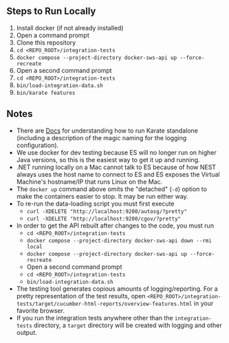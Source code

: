 ## Steps to Run Locally
1. Install docker (if not already installed)
2. Open a command prompt
3. Clone this repository
4. `cd <REPO_ROOT>/integration-tests`
5. `docker compose --project-directory docker-sws-api up --force-recreate`
6. Open a second command prompt
7. `cd <REPO_ROOT>/integration-tests`
8. `bin/load-integration-data.sh`
9. `bin/karate features`

## Notes
* There are [Docs](https://github.com/intuit/karate/blob/6de466bdcf105d72450a40cf31b8adb5c043037d/karate-netty/README.md#standalone-jar) for understanding how to run Karate standalone (including a description of the magic naming for the logging configuration).
* We use docker for dev testing because ES will no longer run on higher Java versions, so this is the easiest way to get it up and running.
* .NET running locally on a Mac cannot talk to ES because of how NEST always uses the host name to connect to ES and ES exposes the Virtual Machine's hostname/IP that runs Linux on the Mac.
* The `docker up` command above omits the "detached" (`-d`) option to make the containers easier to stop. It may be run either way.
* To re-run the data-loading script you must first execute
  * `curl -XDELETE "http://localhost:9200/autosg/?pretty"`
  * `curl -XDELETE "http://localhost:9200/cgov/?pretty"`
* In order to get the API rebuilt after changes to the code, you must run
  * `cd <REPO_ROOT>/integration-tests`
  * `docker compose --project-directory docker-sws-api down --rmi local`
  * `docker compose --project-directory docker-sws-api up --force-recreate`
  * Open a second command prompt
  * `cd <REPO_ROOT>/integration-tests`
  * `bin/load-integration-data.sh`
* The testing tool generates copious amounts of logging/reporting. For a pretty representation of the test results, open `<REPO_ROOT>/integration-tests/target/cucumber-html-reports/overview-features.html` in your favorite browser.
* If you run the integration tests anywhere other than the `integration-tests` directory, a `target` directory will be created with logging and other output.
